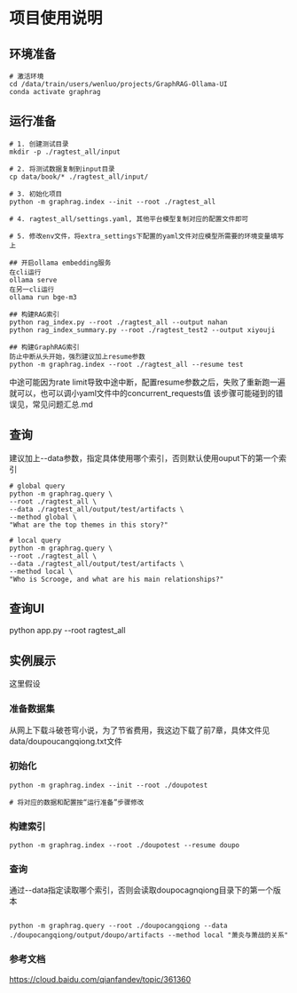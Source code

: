 
# 项目使用说明

## 环境准备
```shell
# 激活环境
cd /data/train/users/wenluo/projects/GraphRAG-Ollama-UI
conda activate graphrag
```

## 运行准备
```shell
# 1. 创建测试目录
mkdir -p ./ragtest_all/input

# 2. 将测试数据复制到input目录
cp data/book/* ./ragtest_all/input/

# 3. 初始化项目
python -m graphrag.index --init --root ./ragtest_all

# 4. ragtest_all/settings.yaml, 其他平台模型复制对应的配置文件即可

# 5. 修改env文件，将extra_settings下配置的yaml文件对应模型所需要的环境变量填写上

## 开启ollama embedding服务
在cli运行
ollama serve
在另一cli运行
ollama run bge-m3

## 构建RAG索引
python rag_index.py --root ./ragtest_all --output nahan
python rag_index_summary.py --root ./ragtest_test2 --output xiyouji

## 构建GraphRAG索引
防止中断从头开始，强烈建议加上resume参数
python -m graphrag.index --root ./ragtest_all --resume test
```
中途可能因为rate limit导致中途中断，配置resume参数之后，失败了重新跑一遍就可以，也可以调小yaml文件中的concurrent_requests值
该步骤可能碰到的错误见，常见问题汇总.md

## 查询
建议加上--data参数，指定具体使用哪个索引，否则默认使用ouput下的第一个索引
```shell
# global query
python -m graphrag.query \
--root ./ragtest_all \
--data ./ragtest_all/output/test/artifacts \
--method global \
"What are the top themes in this story?"

# local query
python -m graphrag.query \
--root ./ragtest_all \
--data ./ragtest_all/output/test/artifacts \
--method local \
"Who is Scrooge, and what are his main relationships?"
```

## 查询UI
python app.py  --root ragtest_all

## 实例展示
这里假设
### 准备数据集
从网上下载斗破苍穹小说，为了节省费用，我这边下载了前7章，具体文件见data/doupoucangqiong.txt文件


### 初始化
```shell
python -m graphrag.index --init --root ./doupotest

# 将对应的数据和配置按“运行准备”步骤修改
```

### 构建索引
```shell
python -m graphrag.index --root ./doupotest --resume doupo
```

### 查询
通过--data指定读取哪个索引，否则会读取doupocagnqiong目录下的第一个版本
```shell

python -m graphrag.query --root ./doupocangqiong --data ./doupocangqiong/output/doupo/artifacts --method local "萧炎与萧战的关系"
```


### 参考文档
https://cloud.baidu.com/qianfandev/topic/361360
